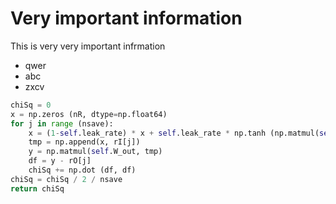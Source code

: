 # Very important information

This is very very important infrmation

- qwer
- abc
- zxcv

```python
chiSq = 0
x = np.zeros (nR, dtype=np.float64)
for j in range (nsave):
    x = (1-self.leak_rate) * x + self.leak_rate * np.tanh (np.matmul(self.W_in, rI[j]) + np.matmul(self.W, x))
    tmp = np.append(x, rI[j])
    y = np.matmul(self.W_out, tmp)
    df = y - rO[j]
    chiSq += np.dot (df, df)
chiSq = chiSq / 2 / nsave
return chiSq
```
